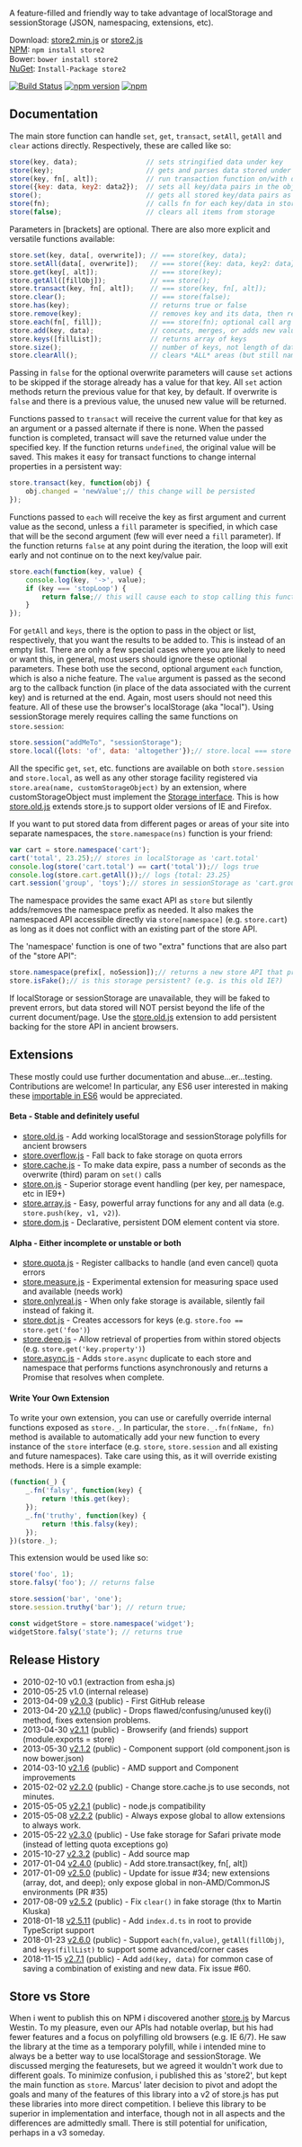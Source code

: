 A feature-filled and friendly way to take advantage of localStorage and sessionStorage
(JSON, namespacing, extensions, etc).

Download: [store2.min.js][prod]  or  [store2.js][dev]  
[NPM][npm]: `npm install store2`  
Bower: `bower install store2`   
[NuGet][]: `Install-Package store2`  

[NuGet]: http://nuget.org/packages/store2/
[prod]: https://raw.github.com/nbubna/store/master/dist/store2.min.js
[dev]: https://raw.github.com/nbubna/store/master/dist/store2.js
[npm]: https://npmjs.org/package/store2

[![Build Status](https://travis-ci.org/nbubna/store.svg?branch=master)](https://travis-ci.org/nbubna/store)
[![npm version](https://badge.fury.io/js/store2.svg)](https://badge.fury.io/js/store2)
[![npm](https://img.shields.io/npm/dm/store2.svg?maxAge=2592000)](https://www.npmjs.com/package/store2)  

## Documentation
The main store function can handle ```set```, ```get```, ```transact```, ```setAll```, ```getAll``` and ```clear```
actions directly. Respectively, these are called like so:

```javascript
store(key, data);                 // sets stringified data under key
store(key);                       // gets and parses data stored under key
store(key, fn[, alt]);            // run transaction function on/with data stored under key
store({key: data, key2: data2});  // sets all key/data pairs in the object
store();                          // gets all stored key/data pairs as an object
store(fn);                        // calls fn for each key/data in storage, return false to exit early
store(false);                     // clears all items from storage
```

Parameters in [brackets] are optional. There are also more explicit and versatile functions available:

```javascript
store.set(key, data[, overwrite]); // === store(key, data);
store.setAll(data[, overwrite]);   // === store({key: data, key2: data});
store.get(key[, alt]);             // === store(key);
store.getAll([fillObj]);           // === store();
store.transact(key, fn[, alt]);    // === store(key, fn[, alt]);
store.clear();                     // === store(false);
store.has(key);                    // returns true or false
store.remove(key);                 // removes key and its data, then returns the data
store.each(fn[, fill]);            // === store(fn); optional call arg will be 3rd fn arg (e.g. for gathering values)
store.add(key, data);              // concats, merges, or adds new value into existing one
store.keys([fillList]);            // returns array of keys
store.size();                      // number of keys, not length of data
store.clearAll();                  // clears *ALL* areas (but still namespace sensitive)
```

Passing in ```false``` for the optional overwrite parameters will cause ```set``` actions to be skipped 
if the storage already has a value for that key. All ```set``` action methods return the previous value 
for that key, by default. If overwrite is ```false``` and there is a previous value, the unused new 
value will be returned.

Functions passed to ```transact``` will receive the current value for that key as an argument or
a passed alternate if there is none. When the passed function is completed, transact will save the returned value
under the specified key. If the function returns ```undefined```, the original value will be saved.
This makes it easy for transact functions to change internal properties in a persistent way:

```javascript
store.transact(key, function(obj) {
    obj.changed = 'newValue';// this change will be persisted
});
```

Functions passed to ```each``` will receive the key as first argument and current value as the second,
unless a `fill` parameter is specified, in which case that will be the second argument (few will ever
need a `fill` parameter). If the function returns ```false``` at any point during the iteration, the
loop will exit early and not continue on to the next key/value pair.

```javascript
store.each(function(key, value) {
    console.log(key, '->', value);
    if (key === 'stopLoop') {
        return false;// this will cause each to stop calling this function
    }
});
```

For ```getAll``` and ```keys```, there is the option to pass in the object or list, respectively,
that you want the results to be added to. This is instead of an empty list.
There are only a few special cases where you are likely to need or want this,
in general, most users should ignore these optional parameters.
These both use the  second, optional argument ```each``` function,
which is also a niche feature. The ```value``` argument is passed as
the second arg to the callback function (in place of the data associated with the current key)
and is returned at the end. Again, most users should not need this feature.
All of these use the browser's localStorage (aka "local"). Using sessionStorage merely requires 
calling the same functions on ```store.session```:

```javascript
store.session("addMeTo", "sessionStorage");
store.local({lots: 'of', data: 'altogether'});// store.local === store :)
```
All the specific ```get```, ```set```, etc. functions are available on both ```store.session``` and ```store.local```, as well as any other storage facility registered via ```store.area(name, customStorageObject)``` by an extension, where customStorageObject must implement the [Storage interface][storage]. This is how [store.old.js][old] extends store.js to support older versions of IE and Firefox.

[storage]: http://dev.w3.org/html5/webstorage/#the-storage-interface

If you want to put stored data from different pages or areas of your site into separate namespaces, 
the ```store.namespace(ns)``` function is your friend:

```javascript
var cart = store.namespace('cart');
cart('total', 23.25);// stores in localStorage as 'cart.total'
console.log(store('cart.total') == cart('total'));// logs true
console.log(store.cart.getAll());// logs {total: 23.25}
cart.session('group', 'toys');// stores in sessionStorage as 'cart.group'
```

The namespace provides the same exact API as ```store``` but silently adds/removes the namespace prefix as needed.
It also makes the namespaced API accessible directly via ```store[namespace]``` (e.g. ```store.cart```) as long as it
does not conflict with an existing part of the store API.

The 'namespace' function is one of two "extra" functions that are also part of the "store API":

```javascript
store.namespace(prefix[, noSession]);// returns a new store API that prefixes all key-based functions
store.isFake();// is this storage persistent? (e.g. is this old IE?) 
```

If localStorage or sessionStorage are unavailable, they will be faked to prevent errors,
but data stored will NOT persist beyond the life of the current document/page. Use the 
[store.old.js][old] extension to add persistent backing for the store API in ancient browsers.

## Extensions
These mostly could use further documentation and abuse...er...testing.
Contributions are welcome!
In particular, any ES6 user interested in making these [importable in ES6][es6importissue] would be appreciated.

[es6importissue]: https://github.com/nbubna/store/issues/31

#### Beta - Stable and definitely useful
* [store.old.js][old] - Add working localStorage and sessionStorage polyfills for ancient browsers
* [store.overflow.js][overflow] - Fall back to fake storage on quota errors
* [store.cache.js][cache] - To make data expire, pass a number of seconds as the overwrite (third) param on ```set()``` calls
* [store.on.js][on] - Superior storage event handling (per key, per namespace, etc in IE9+)
* [store.array.js][array] - Easy, powerful array functions for any and all data (e.g. ```store.push(key, v1, v2)```).
* [store.dom.js][dom] - Declarative, persistent DOM element content via store.

#### Alpha - Either incomplete or unstable or both
* [store.quota.js][quota] - Register callbacks to handle (and even cancel) quota errors
* [store.measure.js][measure] - Experimental extension for measuring space used and available (needs work)
* [store.onlyreal.js][onlyreal] - When only fake storage is available, silently fail instead of faking it.
* [store.dot.js][dot] - Creates accessors for keys (e.g. ```store.foo == store.get('foo')```)
* [store.deep.js][deep] - Allow retrieval of properties from within stored objects (e.g. ```store.get('key.property')```)
* [store.async.js][async] - Adds ```store.async``` duplicate to each store and namespace that performs functions asynchronously and returns a Promise that resolves when complete.


[old]: https://raw.github.com/nbubna/store/master/src/store.old.js
[overflow]: https://raw.github.com/nbubna/store/master/src/store.overflow.js
[cache]: https://raw.github.com/nbubna/store/master/src/store.cache.js
[on]: https://raw.github.com/nbubna/store/master/src/store.on.js
[quota]: https://raw.github.com/nbubna/store/master/src/store.quota.js
[measure]: https://raw.github.com/nbubna/store/master/src/store.measure.js
[onlyreal]: https://raw.github.com/nbubna/store/master/src/store.onlyreal.js
[array]: https://raw.github.com/nbubna/store/master/src/store.array.js
[dot]: https://raw.github.com/nbubna/store/master/src/store.dot.js
[deep]: https://raw.github.com/nbubna/store/master/src/store.deep.js
[dom]: https://raw.github.com/nbubna/store/master/src/store.dom.js
[async]: https://raw.github.com/nbubna/store/master/src/store.async.js

#### Write Your Own Extension
To write your own extension, you can use or carefully override internal functions exposed as ```store._```.
In particular, the ```store._.fn(fnName, fn)``` method is available to automatically add your new function
to every instance of the ```store``` interface (e.g. ```store```, ```store.session```
and all existing and future namespaces). Take care using this, as it will override existing methods.
Here is a simple example:

```javascript
(function(_) {
    _.fn('falsy', function(key) {
        return !this.get(key);
    });
    _.fn('truthy', function(key) {
        return !this.falsy(key);
    });
})(store._);
```
This extension would be used like so:
```javascript
store('foo', 1);
store.falsy('foo'); // returns false

store.session('bar', 'one');
store.session.truthy('bar'); // return true;

const widgetStore = store.namespace('widget');
widgetStore.falsy('state'); // returns true
```

## Release History
* 2010-02-10 v0.1 (extraction from esha.js)
* 2010-05-25 v1.0 (internal release)
* 2013-04-09 [v2.0.3][] (public) - First GitHub release
* 2013-04-20 [v2.1.0][] (public) - Drops flawed/confusing/unused key(i) method, fixes extension problems.
* 2013-04-30 [v2.1.1][] (public) - Browserify (and friends) support (module.exports = store)
* 2013-05-30 [v2.1.2][] (public) - Component support (old component.json is now bower.json)
* 2014-03-10 [v2.1.6][] (public) - AMD support and Component improvements
* 2015-02-02 [v2.2.0][] (public) - Change store.cache.js to use seconds, not minutes.
* 2015-05-05 [v2.2.1][] (public) - node.js compatibility
* 2015-05-08 [v2.2.2][] (public) - Always expose global to allow extensions to always work.
* 2015-05-22 [v2.3.0][] (public) - Use fake storage for Safari private mode (instead of letting quota exceptions go)
* 2015-10-27 [v2.3.2][] (public) - Add source map
* 2017-01-04 [v2.4.0][] (public) - Add store.transact(key, fn[, alt])
* 2017-01-09 [v2.5.0][] (public) - Update for issue #34; new extensions (array, dot, and deep); only expose global in non-AMD/CommonJS environments (PR #35)
* 2017-08-09 [v2.5.2][] (public) - Fix `clear()` in fake storage (thx to Martin Kluska)
* 2018-01-18 [v2.5.11][] (public) - Add ```index.d.ts``` in root to provide TypeScript support
* 2018-01-23 [v2.6.0][] (public) - Support ```each(fn,value)```, ```getAll(fillObj)```, and ```keys(fillList)``` to support some advanced/corner cases
* 2018-11-15 [v2.7.1][] (public) - Add ```add(key, data)``` for common case of saving a combination of existing and new data. Fix issue #60.

[v2.0.3]: https://github.com/nbubna/store/tree/2.0.3
[v2.1.0]: https://github.com/nbubna/store/tree/2.1.0
[v2.1.1]: https://github.com/nbubna/store/tree/2.1.1
[v2.1.2]: https://github.com/nbubna/store/tree/2.1.2
[v2.1.6]: https://github.com/nbubna/store/tree/2.1.6
[v2.2.0]: https://github.com/nbubna/store/tree/2.2.0
[v2.2.1]: https://github.com/nbubna/store/tree/2.2.1
[v2.2.2]: https://github.com/nbubna/store/tree/2.2.2
[v2.3.0]: https://github.com/nbubna/store/tree/2.3.0
[v2.3.2]: https://github.com/nbubna/store/tree/2.3.2
[v2.4.0]: https://github.com/nbubna/store/tree/2.4.0
[v2.5.0]: https://github.com/nbubna/store/tree/2.5.0
[v2.5.2]: https://github.com/nbubna/store/tree/2.5.2
[v2.5.11]: https://github.com/nbubna/store/tree/2.5.11
[v2.6.0]: https://github.com/nbubna/store/tree/2.6.0
[v2.7.1]: https://github.com/nbubna/store/tree/2.7.1

## Store vs Store
When i went to publish this on NPM i discovered another [store.js][other] by Marcus Westin.
To my pleasure, even our APIs had notable overlap, but his had fewer features and a focus on polyfilling old
browsers (e.g. IE 6/7). He saw the library at the time as a temporary polyfill, while i intended mine
to always be a better way to use localStorage and sessionStorage. We discussed merging the featuresets,
but we agreed it wouldn't work due to different goals. To minimize confusion, i published this as 'store2',
but kept the main function as `store`. Marcus' later decision to pivot and adopt the goals and many of
the features of this library into a v2 of store.js has put these libraries into more direct competition.
I believe this library to be superior in implementation and interface, though not in all aspects and the
differences are admittedly small. There is still potential for unification, perhaps in a v3 someday.

[other]: https://github.com/marcuswestin/store.js/
